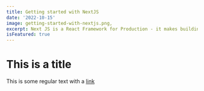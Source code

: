 ```yaml
---
title: Getting started with NextJS
date: '2022-10-15'
image: getting-started-with-nextjs.png,
excerpt: Next JS is a React Framework for Production - it makes building fullstack React apps and sites a breeze
isFeatured: true
---
```


# This is a title
This is some regular text with a [link](https://google.com)